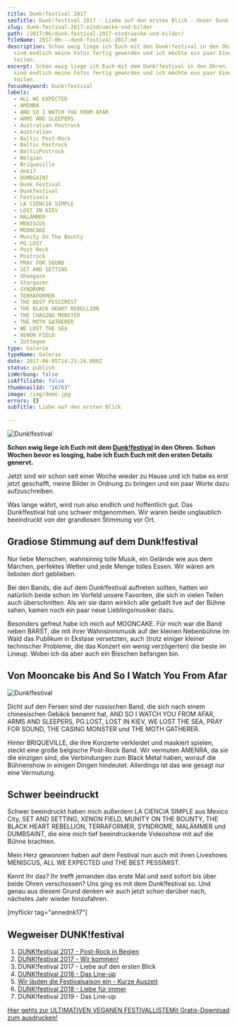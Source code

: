 ```yaml
---
title: Dunk!festival 2017
seoTitle: Dunk!festival 2017 - Liebe auf den ersten Blick - Unser Dunk!festival
slug: dunk-festival-2017-eindruecke-und-bilder
path: /2017/06/dunk-festival-2017-eindruecke-und-bilder/
fileName: 2017-06---dunk-festival-2017.md
description: Schon ewig liege ich Euch mit den Dunk!festival in den Ohren. Heute
  sind endlich meine Fotos fertig geworden und ich möchte ein paar Eindrücke
  teilen.
excerpt: Schon ewig liege ich Euch mit dem Dunk!festival in den Ohren. Heute
  sind endlich meine Fotos fertig geworden und ich möchte ein paar Eindrücke
  teilen.
focusKeyword: Dunk!festival
labels:
  - ALL WE EXPECTED
  - AMENRA
  - AND SO I WATCH YOU FROM AFAR
  - ARMS AND SLEEPERS
  - Australian Postrock
  - Australien
  - Baltic Post-Rock
  - Baltic Postrock
  - BalticPostrock
  - Belgien
  - Briqueville
  - dnk17
  - DUMBSAINT
  - Dunk Festival
  - Dunkfestival
  - Festivals
  - LA CIENCIA SIMPLE
  - LOST IN KIEV
  - MALÄMMER
  - MENISCUS
  - MOONCAKE
  - Munity On The Bounty
  - PG.LOST
  - Post Rock
  - Postrock
  - PRAY FOR SOUND
  - SET AND SETTING
  - Shoegaze
  - Stargazer
  - SYNDROME
  - TERRAFORMER
  - THE BEST PESSIMIST
  - THE BLACK HEART REBELLION
  - THE CHASING MONSTER
  - THE MOTH GATHERER
  - WE LOST THE SEA
  - XENON FIELD
  - Zottegem
type: Galerie
typeName: Galerie
date: 2017-06-05T14:23:24.000Z
status: publish
isWerbung: false
isAffiliate: false
thumbnailId: "16763"
image: /img/demo.jpg
errors: {}
subTitle: Liebe auf den ersten Blick
  
---
```


![Dunk!festival](http://cardamonchai.com/wp-content/uploads/2017/06/34984055891_3adae7c598_k-640x480.jpg)

**Schon ewig liege ich Euch mit dem
[Dunk!festival](/2017/02/dunkfestival-2016-wir-sind-auch-dabei/) in den Ohren.
Schon Wochen bevor es losging, habe ich Euch Euch mit den ersten Details
genervt.**

Jetzt sind wir schon seit einer Woche wieder zu Hause und ich habe es erst jetzt
geschafft, meine Bilder in Ordnung zu bringen und ein paar Worte dazu
aufzuschreiben.

Was lange währt, wird nun also endlich und hoffentlich gut. Das Dunk!festival
hat uns schwer mitgenommen. Wir waren beide unglaublich beeindruckt von der
grandiosen Stimmung vor Ort.

## Gradiose Stimmung auf dem Dunk!festival

Nur liebe Menschen, wahnsinnig tolle Musik, ein Gelände wie aus dem Märchen,
perfektes Wetter und jede Menge tolles Essen. Wir wären am liebsten dort
geblieben.

Bei den Bands, die auf dem Dunk!festival auftreten sollten, hatten wir natürlich
beide schon im Vorfeld unsere Favoriten, die sich in vielen Teilen auch
überschnitten. Als wir sie dann wirklich alle geballt live auf der Bühne sahen,
kamen noch ein paar neue Lieblingsmusiker dazu.

Besonders gefreut habe ich mich auf MOONCAKE. Für mich war die Band neben BARST,
die mit ihrer Wahnsinnsmusik auf der kleinen Nebenbühne im Wald das Publikum in
Ekstase versetzten, auch (trotz einiger kleiner technischer Probleme, die das
Konzert ein wenig verzögerten) die beste im Lineup. Wobei ich da aber auch ein
Bisschen befangen bin.

## Von Mooncake bis And So I Watch You From Afar

![Dunk!festival](http://cardamonchai.com/wp-content/uploads/2017/06/34984028381_15860917b1_k-640x426.jpg)

Dicht auf den Fersen sind der russischen Band, die sich nach einem chinesischen
Gebäck benannt hat, AND SO I WATCH YOU FROM AFAR, ARMS AND SLEEPERS, PG.LOST,
LOST IN KIEV, WE LOST THE SEA, PRAY FOR SOUND, THE CASING MONSTER und THE MOTH
GATHERER.

Hinter BRIQUEVILLE, die ihre Konzerte verkleidet und maskiert spielen, steckt
eine große belgische Post-Rock Band. Wir vermuten AMENRA, da sie die einzigen
sind, die Verbindungen zum Black Metal haben, worauf die Bühnenshow in einigen
Dingen hindeutet. Allerdings ist das wie gesagt nur eine Vermutung.

## Schwer beeindruckt

Schwer beeindruckt haben mich außerdem LA CIENCIA SIMPLE aus Mexico City, SET
AND SETTING, XENON FIELD, MUNITY ON THE BOUNTY, THE BLACK HEART REBELLION,
TERRAFORMER, SYNDROME, MALÄMMER und DUMBSAINT, die eine mich tief beeindruckende
Videoshow mit auf die Bühne brachten.

Mein Herz gewonnen haben auf dem Festival nun auch mit ihren Liveshows 
MENISCUS, ALL WE EXPECTED und THE BEST PESSIMIST.

Kennt Ihr das? Ihr trefft jemanden das erste Mal und seid sofort bis über beide
Ohren verschossen? Uns ging es mit dem Dunk!festival so. Und genau aus diesem
Grund denken wir auch jetzt schon darüber nach, nächstes Jahr wieder
hinzufahren.

[myflickr tag="annednk17"]

## Wegweiser DUNK!festival

1.  [DUNK!festival 2017 - Post-Rock in Begien](/2017/02/dunkfestival-2016-wir-sind-auch-dabei/)
1.  [DUNK!festival 2017 - Wir kommen!](/2017/05/dunkfestival-2017-es-geht-los/)
1.  DUNK!festival 2017 - Liebe auf den ersten Blick
1.  [DUNK!festival 2018 - Das Line-up](/2018/04/dunkfest-2018-wir-kommen/)
1.  [Wir läuten die Festivalsaison ein - Kurze Auszeit](/2018/05/wir-laeuten-die-festivalsaison-ein/)
1.  [DUNK!festival 2018 - Liebe für immer](/2018/05/dunkfestival-2018-postrock-liebe-fuer-immer/)
1.  DUNK!festival 2019 - Das Line-up

[Hier gehts zur ULTIMATIVEN VEGANEN FESTIVALLISTEMit Gratis-Download zum ausdrucken!](/2015/03/die-ultimative-vegane-festivalliste)

  